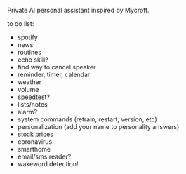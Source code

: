 Private AI personal assistant inspired by Mycroft.

to do list:
- spotify
- news
- routines
- echo skill?
- find way to cancel speaker
- reminder, timer, calendar
- weather
- volume
- speedtest?
- lists/notes
- alarm?
- system commands (retrain, restart, version, etc)
- personalization (add your name to personality answers)
- stock prices
- coronavirus
- smarthome
- email/sms reader?
- wakeword detection!